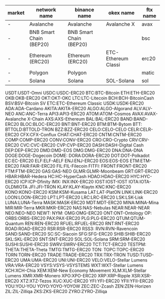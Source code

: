 | market | network name            | binance name            | okex name           |ftx name|
| ------ | ----------------------- | ----------------------- | ------------------- |---|
| -      | Avalanche               | Avalanche               | Avalanche X         |avax|
| -      | BNB Smart Chain (BEP20) | BNB Smart Chain (BEP20) |                     |bsc|
| -      | Ethereum (ERC20)        | Ethereum (ERC20)        | ETC-Ethereum Classi |erc20|
| -      | Polygon                 | Polygon                 |                     |matic|
| -      | Solana                  | Solana                  | SOL-Solana          |sol|

USDT:USDT-Omni
USDC:USDC-ERC20
BTC:BTC-Bitcoin
ETH:ETH-ERC20
OKB:OKB-ERC20
OKT:OKT-OKC
LTC:LTC-Litecoin
BCH:BCH-BitcoinCash
BSV:BSV-Bitcoin SV
ETC:ETC-Ethereum Classic
USDK:USDK-ERC20
ADA:ADA-Cardano
AKITA:AKITA-ERC20
ALGO:ALGO-Algorand
ALV:ALV-NEO
ANC:ANC-Terra
API3:API3-ERC20
ATOM:ATOM-Cosmos
AVAX:AVAX-Avalanche X-Chain
AXS:AXS-Ethereum
BAL:BAL-ERC20
BAND:BAND-ERC20
BLOC:BLOC-ERC20
BNT:BNT-ERC20
BTM:BTM-Bytom
BTT:
BTTOLD:BTTOLD-TRON
BZZ:BZZ-ERC20
CELO:CELO-CELO
CELR:CELR-ERC20
CFX:CFX-Conflux
CHAT:CHAT-ERC20
CNTM:CNTM-ERC20
COMP:COMP-ERC20
CONV:CONV-ERC20
CRO:CRO-Crypto
CRV:CRV-ERC20
CVC:CVC-ERC20
CVP:CVP-ERC20
DASH:DASH-Digital Cash
DEP:DEP-ERC20
DMD:DMD-EOS
DMG:DMG-ERC20
DNA:DNA-DNA
DOGE:DOGE-Dogecoin
DOME:
DORA:DORA-ERC20
DOT:DOT-Polkadot
EC:EC-ERC20
ELF:ELF-AELF
ENJ:ENJ-ERC20
EOS:EOS-EOS
ETM:ETM-ERC20
FAIR:FAIR-ERC20
FIL:FIL-Filecoin
FITFI:
FRONT:FRONT-ERC20
FTM:FTM-ERC20
GAS:GAS-NEO
GLMR:GLMR-Moonbeam
GRT:GRT-ERC20
HBAR:HBAR-Hedera
HC:HC-HyperCash
HDAO:HDAO-ERC20
HYC:HYC-ERC20
ICP:ICP-Dfinity
IMX:
INX:INX-ERC20
IOST:IOST-IOST
IOTA:IOTA-OLDMIOTA
JFI:JFI-TRON
KLAY:KLAY-Klaytn
KNC:KNC-ERC20
KONO:KONO-ERC20
KSM:KSM-Kusama
LAT:LAT-PlatON
LINK:LINK-ERC20
LOON:LOON-ERC20
LPT:LPT-ERC20
LRC:LRC-ERC20
LSK:LSK-Lisk
LUNA:LUNA-Terra
MASK:MASK-ERC20
MDT:MDT-ERC20
MINA:MINA-Mina
MIR:MIR-Terra
MKR:MKR-ERC20
NAS:NAS-Nebulas
NEAR:NEAR-NEAR
NEO:NEO-NEO
NEWT:
NYM:
OMG:OMG-ERC20
ONT:ONT-Ontology
OP:
ORBS:ORBS-ERC20
PAX:PAX-ERC20
PLG:PLG-ERC20
QTUM:QTUM-Quantum
REN:REN-ERC20
RFUEL:RFUEL-ERC20
RNT:RNT-ERC20
ROAD:ROAD-ERC20
RSR:RSR-ERC20
RSS3:
RVN:RVN-Ravencoin
SAND:SAND-ERC20
SC:SC-Siacoin
SFG:SFG-ERC20
SHIB:SHIB-ERC20
SKL:SKL-ERC20
SNT:SNT-ERC20
SOL:SOL-Solana
SRM:SRM-ERC20
SUSHI:SUSHI-ERC20
SWRV:SWRV-ERC20
TCT:TCT-ERC20
TESTPM:
THETA:THETA-Theta
TMTG:TMTG-ERC20
TON:
TOPC:TOPC-ERC20
TORN:TORN-ERC20
TRADE:TRADE-ERC20
TRX:TRX-TRON
TUSD:TUSD-ERC20
UMA:UMA-ERC20
UNI:UNI-ERC20
VELO:VELO-Stellar Lumens
VRA:VRA-ERC20
VSYS:VSYS-VSYSTEMS
WXT:WXT-Stellar Lumens
XCH:XCH-Chia
XEM:XEM-New Economy Movement
XLM:XLM-Stellar Lumens
XMR:XMR-Monero
XPO:XPO-ERC20
XRP:XRP-Ripple
XSR:XSR-ERC20
XTZ:XTZ-Tezos
XUC:XUC-ERC20
YFI:YFI-ERC20
YFII:YFII-ERC20
YOU:YOU-YOU
YOYO:YOYO-YOYOW
ZEC:ZEC-Zcash
ZEN:ZEN-Horizen
ZIL:ZIL-Zilliqa
ZKS:ZKS-ERC20
ZYRO:ZYRO-Zilliqa